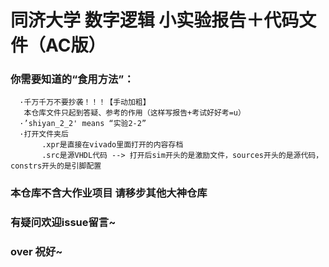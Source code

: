 # 同济大学 数字逻辑 小实验报告＋代码文件（AC版）
### 你需要知道的“食用方法”：
      ·千万千万不要抄袭！！！【手动加粗】
       本仓库文件只起到答疑、参考的作用（这样写报告+考试好好考=u）
      ·’shiyan_2_2' means “实验2-2”
      ·打开文件夹后
           .xpr是直接在vivado里面打开的内容存档
           .src是源VHDL代码 --> 打开后sim开头的是激励文件，sources开头的是源代码，constrs开头的是引脚配置

### 本仓库不含大作业项目 请移步其他大神仓库 
###  有疑问欢迎issue留言~ 
###  over 祝好~﻿
